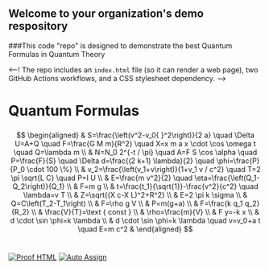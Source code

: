 <br>

 ## Welcome to your organization's demo respository
 
###This code "repo" is designed to demonstrate the best Quantum Formulas in Quantum Theory

<--! The repo includes an `index.html` file (so it can render a web page), two GitHub Actions workflows, and a CSS stylesheet dependency. -->
<br>




#  Quantum Formulas

<!-- Image Source
<img src="https://cdn.mathpix.com/snip/images/1yR5I5WYTqwCuw-i6JfwzwKd9RW2O_8HLfRp1j4w38Y.original.fullsize.png"/>  -->
 
### <p align="center">  
$$
\begin{aligned}
& S=\frac{\left(v^2-v_0{ }^2\right)}{2 a} \quad \Delta U=A+Q \quad F=\frac{G M m}{R^2} \quad X=x m a x \cdot \cos \omega t \quad Q=\lambda m \\
& N=N_0 2^{-t / \pi} \quad A=F S \cos \alpha \quad P=\frac{F}{S} \quad \Delta d=\frac{(2 k+1) \lambda}{2} \quad \phi=\frac{P}{P_0 \cdot 100 \%} \\
& v_2=\frac{\left(v_1+v\right)}{1+v_1 v / c^2} \quad T=2 \pi \sqrt{L C} \quad P=I U \\
& E=\frac{m v^2}{2} \quad \eta=\frac{\left(Q_1-Q_2\right)}{Q_1} \\
& F=m g \\
& t=\frac{t_1}{\sqrt{1}}-\frac{v^2}{c^2} \quad \lambda=v T \\
& Z=\sqrt{(X c-X L)^2+R^2} \\
& E=2 \pi k \sigma \\
& Q=C\left(T_2-T_1\right) \\
& F=\rho g V \\
& P=m(g+a) \\
& F=\frac{k q_1 q_2}{R_2} \\
& \frac{V}{T}=\text { const } \\
& \rho=\frac{m}{V} \\
& F y=-k x \\
& d \cdot \sin \phi=k \lambda \\
& d \cdot \sin \phi=k \lambda \quad v=v_0+a t \quad E=m c^2
&
\end{aligned}
$$

#

[![Proof HTML](https://github.com/Quantum-Software-Development/demo-repository/actions/workflows/proof-html.yml/badge.svg)](https://github.com/Quantum-Software-Development/demo-repository/actions/workflows/proof-html.yml) [![Auto Assign](https://github.com/Quantum-Software-Development/demo-repository/actions/workflows/auto-assign.yml/badge.svg)](https://github.com/Quantum-Software-Development/demo-repository/actions/workflows/auto-assign.yml)


